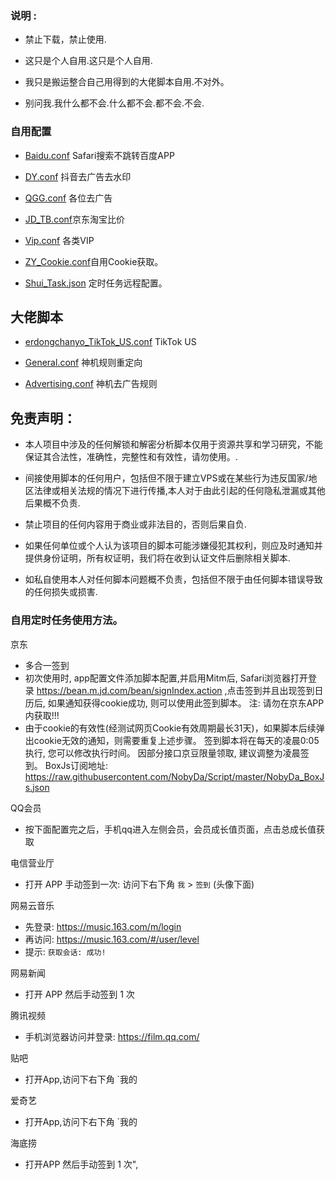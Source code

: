### 说明 :

* 禁止下载，禁止使用.

* 这只是个人自用.这只是个人自用.

* 我只是搬运整合自己用得到的大佬脚本自用.不对外。

* 别问我.我什么都不会.什么都不会.都不会.不会.




### 自用配置

* [Baidu.conf](https://raw.githubusercontent.com/isshui/master/main/Baidu.conf) Safari搜索不跳转百度APP

* [DY.conf](https://raw.githubusercontent.com/isshui/master/main/DY.conf) 抖音去广告去水印

* [QGG.conf](https://raw.githubusercontent.com/isshui/master/main/QGG.conf) 各位去广告

* [JD_TB.conf](https://raw.githubusercontent.com/isshui/master/blob/main/JD_TB.conf)京东淘宝比价

* [Vip.conf](https://raw.githubusercontent.com/isshui/master/blob/main/Vip.conf) 各类VIP

* [ZY_Cookie.conf](https://raw.githubusercontent.com/isshui/master/main/ZY_Cookie.conf)自用Cookie获取。

* [Shui_Task.json](https://raw.githubusercontent.com/isshui/master/main/Shui_Task.json) 定时任务远程配置。


## 大佬脚本

* [erdongchanyo_TikTok_US.conf](https://raw.githubusercontent.com/erdongchanyo/Rules/main/Quantumult%20X/TikTok/18.3.0/TikTok_US.conf) TikTok US

* [General.conf](https://raw.githubusercontent.com/DivineEngine/Profiles/master/Quantumult/Rewrite/General.conf) 神机规则重定向

* [Advertising.conf](https://raw.githubusercontent.com/DivineEngine/Profiles/master/Quantumult/Rewrite/Block/Advertising.conf) 神机去广告规则



## 免责声明：

* 本人项目中涉及的任何解锁和解密分析脚本仅用于资源共享和学习研究，不能保证其合法性，准确性，完整性和有效性，请勿使用。.

* 间接使用脚本的任何用户，包括但不限于建立VPS或在某些行为违反国家/地区法律或相关法规的情况下进行传播,本人对于由此引起的任何隐私泄漏或其他后果概不负责.

* 禁止项目的任何内容用于商业或非法目的，否则后果自负.

* 如果任何单位或个人认为该项目的脚本可能涉嫌侵犯其权利，则应及时通知并提供身份证明，所有权证明，我们将在收到认证文件后删除相关脚本.

* 如私自使用本人对任何脚本问题概不负责，包括但不限于由任何脚本错误导致的任何损失或损害. 


### 自用定时任务使用方法。
京东
* 多合一签到
* 初次使用时, app配置文件添加脚本配置,并启用Mitm后, Safari浏览器打开登录 https://bean.m.jd.com/bean/signIndex.action ,点击签到并且出现签到日历后, 如果通知获得cookie成功, 则可以使用此签到脚本。 注: 请勿在京东APP内获取!!!
* 由于cookie的有效性(经测试网页Cookie有效周期最长31天)，如果脚本后续弹出cookie无效的通知，则需要重复上述步骤。 签到脚本将在每天的凌晨0:05执行, 您可以修改执行时间。 因部分接口京豆限量领取, 建议调整为凌晨签到。
BoxJs订阅地址: https://raw.githubusercontent.com/NobyDa/Script/master/NobyDa_BoxJs.json

QQ会员
* 按下面配置完之后，手机qq进入左侧会员，会员成长值页面，点击总成长值获取

电信营业厅
* 打开 APP 手动签到一次: 访问下右下角 `我` > `签到` (头像下面)

网易云音乐
* 先登录: <https://music.163.com/m/login>
* 再访问: <https://music.163.com/#/user/level>
* 提示: `获取会话: 成功!`

网易新闻
* 打开 APP 然后手动签到 1 次

腾讯视频
* 手机浏览器访问并登录: https://film.qq.com/

贴吧
* 打开App,访问下右下角 `我的

爱奇艺
* 打开App,访问下右下角 `我的

海底捞
* 打开APP 然后手动签到 1 次",
